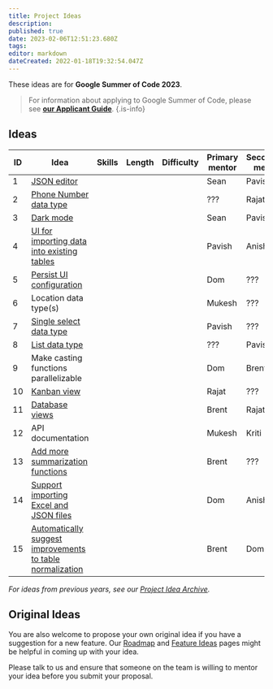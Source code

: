 ```yaml
---
title: Project Ideas
description: 
published: true
date: 2023-02-06T12:51:23.680Z
tags: 
editor: markdown
dateCreated: 2022-01-18T19:32:54.047Z
---
```


These ideas are for **Google Summer of Code 2023**.

> For information about applying to Google Summer of Code, please see [**our Applicant Guide**](/en/community/mentoring/applicant-guide).
{.is-info}

## Ideas

| ID | Idea | Skills | Length | Difficulty | Primary mentor | Secondary mentor |
|---|---|---|---|---|---|---|
| 1 | [JSON editor](./project-ideas/json-editor.md) |  |  |  | Sean | Pavish |
| 2 | [Phone Number data type](/en/community/mentoring/project-ideas/phone-number-data-type) |  |  |  | ??? | Rajat |
| 3 | [Dark mode](./project-ideas/dark-mode.md) |  |  |  | Sean | Pavish |
| 4 | [UI for importing data into existing tables](./project-ideas/ui-import-data-existing-table) |  |  |  | Pavish | Anish |
| 5 | [Persist UI configuration](./project-ideas/persist-ui-configuration) |  |  |  | Dom | ??? |
| 6 | Location data type(s) |  |  |  | Mukesh | ??? |
| 7 | [Single select data type](/en/community/mentoring/project-ideas/single-select-data-type) |  |  |  | Pavish | ??? |
| 8 | [List data type](/en/community/mentoring/project-ideas/list-data-type) |  |  |  | ??? | Pavish |
| 9 | Make casting functions parallelizable |  |  |  | Dom | Brent |
| 10 | [Kanban view](/en/community/mentoring/project-ideas/kanban-view) |  |  |  | Rajat | ??? |
| 11 | [Database views](/en/community/mentoring/project-ideas/db-views) |  |  |  | Brent | Rajat |
| 12 | API documentation |  |  |  | Mukesh | Kriti |
| 13 | [Add more summarization functions](/en/community/mentoring/project-ideas/more-summarizations) |  |  |  | Brent | ??? |
| 14 | [Support importing Excel and JSON files](/en/community/mentoring/project-ideas/import-excel-json-files) |  |  |  | Dom | Anish |
| 15 | [Automatically suggest improvements to table normalization](/en/community/mentoring/project-ideas/auto-suggest-normalization) |  |  |  | Brent | Dom |

*For ideas from previous years, see our [Project Idea Archive](/en/community/mentoring/project-ideas/archive).*

## Original Ideas

You are also welcome to propose your own original idea if you have a suggestion for a new feature. Our [Roadmap](/en/product/roadmap) and [Feature Ideas](/en/product/feature-ideas) pages might be helpful in coming up with your idea.

Please talk to us and ensure that someone on the team is willing to mentor your idea before you submit your proposal.

